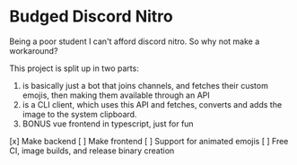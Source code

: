 # Budged Discord Nitro

Being a poor student I can't afford discord nitro. So why not make a workaround?

This project is split up in two parts:
1. is basically just a bot that joins channels, and fetches their custom emojis, then making them available through an API
2. is a CLI client, which uses this API and fetches, converts and adds the image to the system clipboard.
3. BONUS vue frontend in typescript, just for fun

[x] Make backend
[ ] Make frontend
[ ] Support for animated emojis
[ ] Free CI, image builds, and release binary creation
